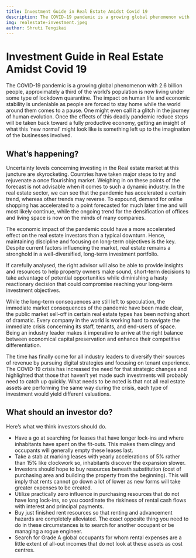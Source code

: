 ```yaml
---
title: Investment Guide in Real Estate Amidst Covid 19
description: The COVID-19 pandemic is a growing global phenomenon with 2.6 billion people, approximately a third of the world’s population is now living under some type of lockdown quarantine. 
img: realestate-investment.jpeg
author: Shruti Tengikai
---
```


# Investment Guide in Real Estate Amidst Covid 19

The COVID-19 pandemic is a growing global phenomenon with 2.6 billion people, approximately a third of the world’s population is now living under some type of lockdown quarantine. The impact on human life and economic stability is undeniable as people are forced to stay home while the world around them comes to a pause. One might even call it a glitch in the journey of human evolution. Once the effects of this deadly pandemic reduce steps will be taken back toward a fully productive economy, getting an insight of what this ‘new normal’ might look like is something left up to the imagination of the businesses involved.

## What’s happening?

Uncertainty levels concerning investing in the Real estate market at this juncture are skyrocketing. Countries have taken major steps to try and rejuvenate a once flourishing market. Weighing in on these points of the forecast is not advisable when it comes to such a dynamic industry. In the real estate sector, we can see that the pandemic has accelerated a certain trend, whereas other trends may reverse. To expound, demand for online shopping has accelerated to a point forecasted for much later time and will most likely continue, while the ongoing trend for the densification of offices and living space is now on the minds of many companies.

The economic impact of the pandemic could have a more accelerated effect on the real estate investors than a typical downturn. Hence, maintaining discipline and focusing on long-term objectives is the key. Despite current factors influencing the market, real estate remains a stronghold in a well-diversified, long-term investment portfolio.

If carefully analysed, the right advisor will also be able to provide insights and resources to help property owners make sound, short-term decisions to take advantage of potential opportunities while diminishing a hasty reactionary decision that could compromise reaching your long-term investment objectives.

While the long-term consequences are still left to speculation, the immediate market consequences of the pandemic have been made clear, the public market sell-off in certain real estate types has been nothing short of dramatic. Every company in the world is working hard to navigate the immediate crisis concerning its staff, tenants, and end-users of space. Being an industry leader makes it imperative to arrive at the right balance between economical capital preservation and enhance their competitive differentiation.

The time has finally come for all industry leaders to diversify their sources of revenue by pursuing digital strategies and focusing on tenant experience. The COVID-19 crisis has increased the need for that strategic changes and highlighted that those that haven’t yet made such investments will probably need to catch up quickly. What needs to be noted is that not all real estate assets are performing the same way during the crisis, each type of investment would yield different valuations.

## What should an investor do?
Here’s what we think investors should do.

- Have a go at searching for leases that have longer lock-ins and where inhabitants have spent on the fit-outs. This makes them clingy and occupants will generally empty these leases last.
- Take a stab at marking leases with yearly accelerations of 5% rather than 15% like clockwork so, inhabitants discover the expansion slower.
- Investors should hope to buy resources beneath substitution (cost of purchasing area and building the property from the beginning). This will imply that rents cannot go down a lot of lower as new forms will take greater expenses to be created.
- Utilize practically zero influence in purchasing resources that do not have long lock-ins, so you coordinate the riskiness of rental cash flows with interest and principal payments.
- Buy just finished rent resources so that renting and advancement hazards are completely alleviated. The exact opposite thing you need to do in these circumstances is to search for another occupant or be managing a rogue engineer.
- Search for Grade A global occupants for whom rental expenses are a little extent of all-out incomes that do not look at these assets as cost centres. 